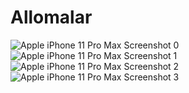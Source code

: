 # Allomalar
![Apple iPhone 11 Pro Max Screenshot 0](https://github.com/Boxodir0606/Allomalar/assets/139221733/733248b2-fa99-4c5b-9274-66a11f81413d)
![Apple iPhone 11 Pro Max Screenshot 1](https://github.com/Boxodir0606/Allomalar/assets/139221733/1c6841c6-14bb-4ca7-87a9-93fd7bac5ff0)
![Apple iPhone 11 Pro Max Screenshot 2](https://github.com/Boxodir0606/Allomalar/assets/139221733/05a74868-a497-4058-bf06-aacbb893ecc4)
![Apple iPhone 11 Pro Max Screenshot 3](https://github.com/Boxodir0606/Allomalar/assets/139221733/1c4bebfd-0965-492a-a5c2-ef316cf38769)

